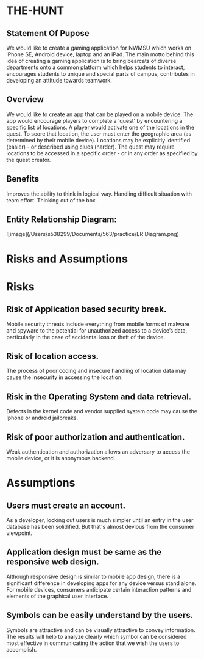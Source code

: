 # THE-HUNT

## Statement Of Pupose

We would like to create a gaming application for NWMSU which works on iPhone SE, Android device, laptop and an iPad. The main motto behind this idea of creating a gaming application is to bring bearcats of diverse departments onto a common platform which helps students to interact, encourages students to unique and special parts of campus, contributes in developing an attitude towards teamwork.

## Overview

We would like to create an app that can be played on a mobile device. The app would encourage players to complete a 'quest' by encountering a specific list of locations. A player would activate one of the locations in the quest. To score that location, the user must enter the geographic area (as determined by their mobile device). Locations may be explicitly identified (easier) - or described using clues (harder). The quest may require locations to be accessed in a specific order - or in any order as specified by the quest creator.

## Benefits
Improves the ability to think in logical way.
Handling difficult situation with team effort.
Thinking out of the box.

## Entity Relationship Diagram:
![image](/Users/s538299/Documents/563/practice/ER Diagram.png)


# Risks and Assumptions
# Risks
## Risk of Application based security break.
Mobile security threats include everything from mobile forms of malware and spyware to the potential for unauthorized access to a device’s data, particularly in the case of accidental loss or theft of the device.

## Risk of location access.
The process of poor coding and insecure handling of location data may cause the insecurity in accessing the location.

## Risk in the Operating System and data retrieval.
Defects in the kernel code and vendor supplied system code may cause the Iphone or android jailbreaks.

## Risk of poor authorization and authentication.
Weak authentication and authorization allows an adversary to access the mobile device, or it is anonymous backend.


# Assumptions
## Users must create an account.
As a developer, locking out users is much simpler until an entry in the user database has been solidified. But that's almost devious from the consumer viewpoint.

## Application design must be same as the responsive web design.
Although responsive design is similar to mobile app design, there is a significant difference in developing apps for any device versus stand alone.
For mobile devices, consumers anticipate certain interaction patterns and elements of the graphical user interface.

## Symbols can be easily understand by the users.
Symbols are attractive and can be visually attractive to convey information. The results will help to analyze clearly which symbol can be considered most effective in communicating the action that we wish the users to accomplish. 

